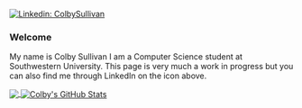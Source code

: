 [![Linkedin: ColbySullivan](https://img.shields.io/badge/-ColbySullivan-blue?style=flat-square&logo=Linkedin&logoColor=white&link=https://www.linkedin.com/in/colby-sullivan-448686257)](https://www.linkedin.com/in/colby-sullivan-448686257)

### Welcome
My name is Colby Sullivan I am a Computer Science student at Southwestern University. This page is very much a work in progress but you can also find me through LinkedIn on the icon above.

<a href="https://github.com/colbySullivan/colbySullivan">
  <img align="center" src="https://github-readme-stats-copy.vercel.app/api/top-langs/?username=colbySullivan&theme=shadow_green&show_icons=true&count_private=true&title_color=ffffff&text_color=c9cacc&icon_color=2bbc8a&bg_color=1d1f21&langs_count=6&layout=donut&exclude_repo=Java-RPS,dataconversion-private" />
</a>

<a href="https://github.com/colbySullivan/colbySullivan">
  <img align="center" src="https://github-readme-stats-copy.vercel.app/api?username=colbySullivan&show_icons=true&hide=issues&line_height=41&include_all_commits&rank_icon=github&count_private=true&title_color=ffffff&text_color=c9cacc&theme=shadow_green&icon_color=2bbc8a&bg_color=1d1f21" alt="Colby's GitHub Stats" />
</a>
